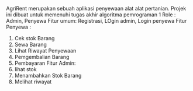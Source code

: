 AgriRent merupakan sebuah aplikasi penyewaan alat alat pertanian. Projek ini dibuat untuk memenuhi tugas akhir algoritma pemrograman 1
Role : Admin, Penyewa
Fitur umum: Registrasi, LOgin admin, Login penyewa
Fitur Penyewa : 
1. Cek stok Barang
2. Sewa Barang
3. Lihat Riwayat Penyewaan
4. Pemgembalian Barang
5.  Pembayaran
Fitur Admin:
1. lihat stok
2. Menambahkan Stok Barang
3. Melihat riwayat
